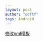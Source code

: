 ```yaml
---
layout: post
author: "ooftf"
tags: Android
---
```


[修改xml模板](https://blog.csdn.net/weixin_43813694/article/details/105250163)
